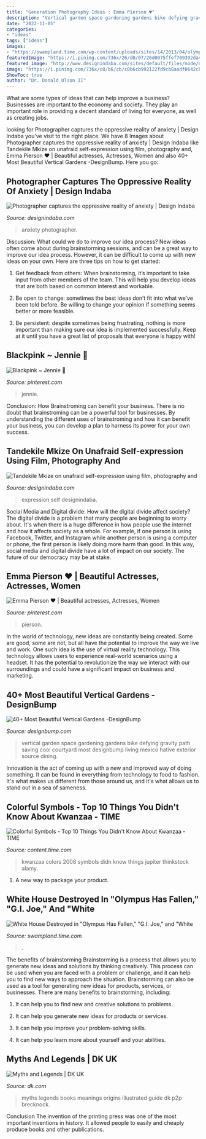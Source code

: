 ```yaml
---
title: "Generation Photography Ideas : Emma Pierson ♥"
description: "Vertical garden space gardening gardens bike defying gravity path saving cool courtyard most designbump living mexico hative exterior source dining"
date: "2022-11-05"
categories:
- "ideas"
tags: ["ideas"]
images:
- "https://swampland.time.com/wp-content/uploads/sites/14/2013/04/olympus-composite3.jpg?w=500"
featuredImage: "https://i.pinimg.com/736x/26/d0/07/26d0075ffef709392da4b697a3bb5fea.jpg"
featured_image: "http://www.designindaba.com/sites/default/files/node/news/20859/gallery/unknown.jpg"
image: "https://i.pinimg.com/736x/c8/b6/cb/c8b6cb992122fd9cb8aadf0642cb979a.jpg"
ShowToc: true
author: "Dr. Donald Olson II"
---
```



What are some types of ideas that can help improve a business?
Businesses are important to the economy and society. They play an important role in providing a decent standard of living for everyone, as well as creating jobs.

	

		
looking for Photographer captures the oppressive reality of anxiety | Design Indaba you've visit to the right place. We have 8 Images about Photographer captures the oppressive reality of anxiety | Design Indaba like Tandekile Mkize on unafraid self-expression using film, photography and, Emma Pierson ♥ | Beautiful actresses, Actresses, Women and also 40+ Most Beautiful Vertical Gardens -DesignBump. Here you go:
		
    
## Photographer Captures The Oppressive Reality Of Anxiety | Design Indaba

<img loading=lazy src="http://www.designindaba.com/sites/default/files/node/news/20859/gallery/unknown.jpg" onerror="this.onerror=null;this.src='https://tse1.mm.bing.net/th?id=OIP.Ktph4GMrbTiSDraNH4dxiQHaJV&amp;pid=15.1';" alt="Photographer captures the oppressive reality of anxiety | Design Indaba">

_Source: designindaba.com_

>anxiety photographer. 

	

Discussion: What could we do to improve our idea process?
New ideas often come about during brainstorming sessions, and can be a great way to improve our idea process. However, it can be difficult to come up with new ideas on your own. Here are three tips on how to get started:
1. Get feedback from others: When brainstorming, it’s important to take input from other members of the team. This will help you develop ideas that are both based on common interest and workable.

2. Be open to change: sometimes the best ideas don’t fit into what we’ve been told before. Be willing to change your opinion if something seems better or more feasible.

3. Be persistent: despite sometimes being frustrating, nothing is more important than making sure our idea is implemented successfully. Keep at it until you have a great list of proposals that everyone is happy with!

    
## Blackpink ~ Jennie 🥟

<img loading=lazy src="https://i.pinimg.com/736x/26/d0/07/26d0075ffef709392da4b697a3bb5fea.jpg" onerror="this.onerror=null;this.src='https://tse1.mm.bing.net/th?id=OIP.8UrWFUJ8GNeLiq5rjoSwkgHaK8&amp;pid=15.1';" alt="Blackpink ~ Jennie 🥟">

_Source: pinterest.com_

>jennie. 

	

Conclusion: How Brainstroming can benefit your business.
There is no doubt that brainstroming can be a powerful tool for businesses. By understanding the different uses of brainstroming and how it can benefit your business, you can develop a plan to harness its power for your own success.

    
## Tandekile Mkize On Unafraid Self-expression Using Film, Photography And

<img loading=lazy src="http://www.designindaba.com/sites/default/files/node/news/24816/gallery/216.jpg" onerror="this.onerror=null;this.src='https://tse2.mm.bing.net/th?id=OIP.xWn1nN2TojtBQ0s-QIWrjQHaLL&amp;pid=15.1';" alt="Tandekile Mkize on unafraid self-expression using film, photography and">

_Source: designindaba.com_

>expression self designindaba. 

	

Social Media and Digital divide: How will the digital divide affect society?
The digital divide is a problem that many people are beginning to worry about. It's when there is a huge difference in how people use the internet and how it affects society as a whole. For example, if one person is using Facebook, Twitter, and Instagram while another person is using a computer or phone, the first person is likely doing more harm than good. In this way, social media and digital divide have a lot of impact on our society. The future of our democracy may be at stake.

    
## Emma Pierson ♥ | Beautiful Actresses, Actresses, Women

<img loading=lazy src="https://i.pinimg.com/736x/c8/b6/cb/c8b6cb992122fd9cb8aadf0642cb979a.jpg" onerror="this.onerror=null;this.src='https://tse1.mm.bing.net/th?id=OIP.ycT7jTfAPvwL_gtTa2_2oQHaLb&amp;pid=15.1';" alt="Emma Pierson ♥ | Beautiful actresses, Actresses, Women">

_Source: pinterest.com_

>pierson. 

	

In the world of technology, new ideas are constantly being created. Some are good, some are not, but all have the potential to improve the way we live and work. One such idea is the use of virtual reality technology. This technology allows users to experience real-world scenarios using a headset. It has the potential to revolutionize the way we interact with our surroundings and could have a significant impact on business and marketing.

    
## 40+ Most Beautiful Vertical Gardens -DesignBump

<img loading=lazy src="https://designbump.com/wp-content/uploads/2015/01/enhanced-buzz-17912-1361999163-3.jpg" onerror="this.onerror=null;this.src='https://tse4.mm.bing.net/th?id=OIP.tGbduxjklrhgSzld_fjR3QHaK9&amp;pid=15.1';" alt="40+ Most Beautiful Vertical Gardens -DesignBump">

_Source: designbump.com_

>vertical garden space gardening gardens bike defying gravity path saving cool courtyard most designbump living mexico hative exterior source dining. 

	

Innovation is the act of coming up with a new and improved way of doing something. It can be found in everything from technology to food to fashion. It's what makes us different from those around us, and it's what allows us to stand out in a sea of sameness.

    
## Colorful Symbols - Top 10 Things You Didn&#039;t Know About Kwanzaa - TIME

<img loading=lazy src="http://img.timeinc.net/time/photoessays/2008/10_kwanzaa/colors.jpg" onerror="this.onerror=null;this.src='https://tse1.mm.bing.net/th?id=OIP.BcgkXpJIAOJT-pNArLtAjAHaE1&amp;pid=15.1';" alt="Colorful Symbols - Top 10 Things You Didn&#039;t Know About Kwanzaa - TIME">

_Source: content.time.com_

>kwanzaa colors 2008 symbols didn know things jupiter thinkstock alamy. 

	

1. A new way to package your product.

    
## White House Destroyed In &quot;Olympus Has Fallen,&quot; &quot;G.I. Joe,&quot; And &quot;White

<img loading=lazy src="https://swampland.time.com/wp-content/uploads/sites/14/2013/04/olympus-composite3.jpg?w=500" onerror="this.onerror=null;this.src='https://tse1.mm.bing.net/th?id=OIP.tFplj1C_oeeYyhSaxJK32AHaK_&amp;pid=15.1';" alt="White House Destroyed in &quot;Olympus Has Fallen,&quot; &quot;G.I. Joe,&quot; and &quot;White">

_Source: swampland.time.com_

>. 

	

The benefits of brainstorming
Brainstorming is a process that allows you to generate new ideas and solutions by thinking creatively. This process can be used when you are faced with a problem or challenge, and it can help you to find new ways to approach the situation. Brainstorming can also be used as a tool for generating new ideas for products, services, or businesses.
There are many benefits to brainstorming, including:

1. It can help you to find new and creative solutions to problems.

2. It can help you generate new ideas for products or services.

3. It can help you improve your problem-solving skills.

4. It can help you learn more about yourself and your abilities.

    
## Myths And Legends | DK UK

<img loading=lazy src="https://res.cloudinary.com/dk-hub/t_pp-cover-desktop-2x,f_auto/DK/af1bf5fccbf64328a41dfd7ab63e43da/af7d461570754fd3a21db77f6019b23a.jpg" onerror="this.onerror=null;this.src='https://tse3.mm.bing.net/th?id=OIP.BPOvc4mRgzOpbvClBjyqLAHaI6&amp;pid=15.1';" alt="Myths and Legends | DK UK">

_Source: dk.com_

>myths legends books meanings origins illustrated guide dk p2p brecknock. 

	

Conclusion
The invention of the printing press was one of the most important inventions in history. It allowed people to easily and cheaply produce books and other publications.

